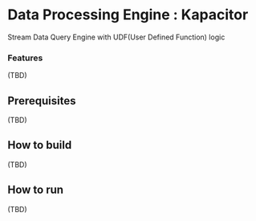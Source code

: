Data Processing Engine : Kapacitor
================================
Stream Data Query Engine with UDF(User Defined Function) logic

### Features
(TBD)

## Prerequisites ##
(TBD)

## How to build  ##
(TBD)

## How to run  ##
(TBD)
